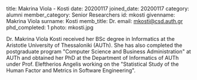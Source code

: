 title: Makrina Viola - Kosti
date: 20200117
joined_date: 20200117
category: alumni
member_category: Senior Researchers
id: mkosti
givenname: Makrina Viola
surname: Kosti
memb_title: Dr.
email: mkosti@csd.auth.gr
phd_completed: 1
photo: mkosti.jpg


Dr. Makrina Viola Kosti received her BSc degree in Informatics at the Aristotle University of Thessaloniki (AUTh). 
She has also completed the postgraduate program "Computer Science and Business Administration" at AUTh and obtained her PhD 
at the Department of Informatics of AUTh under Prof. Eleftherios Angelis working on the "Statistical Study of the Human
Factor and Metrics in Software Engineering".
